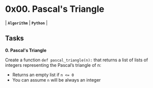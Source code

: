 # 0x00. Pascal's Triangle
| **`Algorithm`** | **`Python`** |

## Tasks
**0. Pascal's Triangle**

Create a function `def pascal_triangle(n):` that returns a list of lists of integers representing the Pascal’s triangle of n:

- Returns an empty list if `n <= 0`
- You can assume `n` will be always an integer
